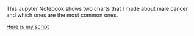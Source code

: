 This Jupyter Notebook shows two charts that I made about male cancer and which ones are the most common ones. 

[Here is my script](https://Pingery.github.io/funWithCharts.html)
